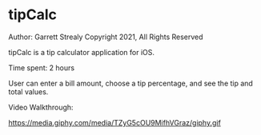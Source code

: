 # tipCalc

Author: Garrett Strealy
Copyright    2021, All Rights Reserved

tipCalc is a tip calculator application for iOS.

Time spent: 2 hours

User can enter a bill amount, choose a tip percentage, and see the tip and total values.

Video Walkthrough:

https://media.giphy.com/media/TZyG5cOU9MifhVGraz/giphy.gif


